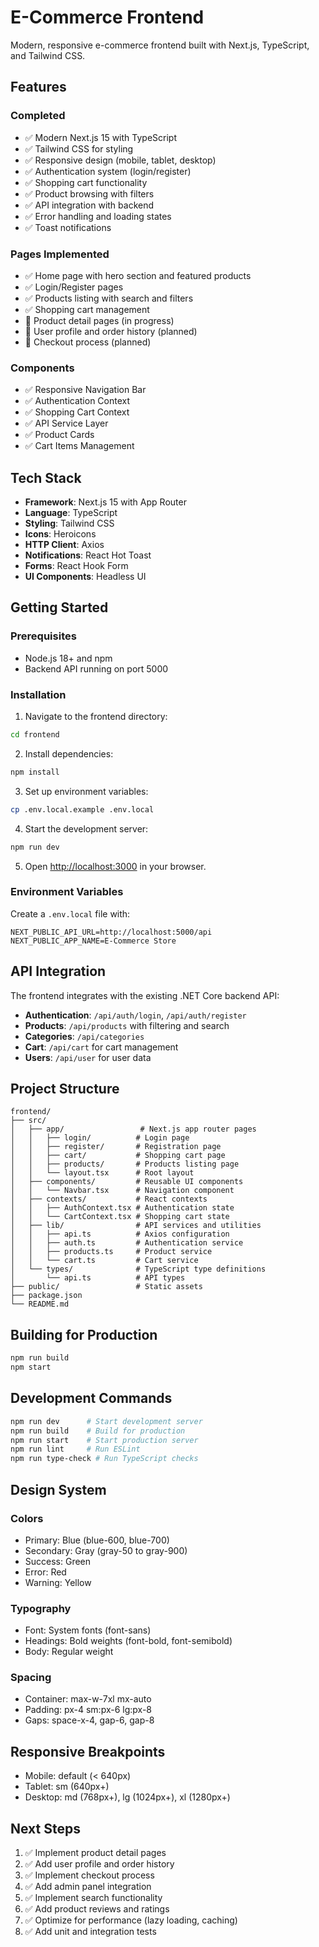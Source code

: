 # E-Commerce Frontend

Modern, responsive e-commerce frontend built with Next.js, TypeScript, and Tailwind CSS.

## Features

### Completed
- ✅ Modern Next.js 15 with TypeScript
- ✅ Tailwind CSS for styling
- ✅ Responsive design (mobile, tablet, desktop)
- ✅ Authentication system (login/register)
- ✅ Shopping cart functionality
- ✅ Product browsing with filters
- ✅ API integration with backend
- ✅ Error handling and loading states
- ✅ Toast notifications

### Pages Implemented
- ✅ Home page with hero section and featured products
- ✅ Login/Register pages
- ✅ Products listing with search and filters
- ✅ Shopping cart management
- 🔄 Product detail pages (in progress)
- 🔄 User profile and order history (planned)
- 🔄 Checkout process (planned)

### Components
- ✅ Responsive Navigation Bar
- ✅ Authentication Context
- ✅ Shopping Cart Context
- ✅ API Service Layer
- ✅ Product Cards
- ✅ Cart Items Management

## Tech Stack

- **Framework**: Next.js 15 with App Router
- **Language**: TypeScript
- **Styling**: Tailwind CSS
- **Icons**: Heroicons
- **HTTP Client**: Axios
- **Notifications**: React Hot Toast
- **Forms**: React Hook Form
- **UI Components**: Headless UI

## Getting Started

### Prerequisites
- Node.js 18+ and npm
- Backend API running on port 5000

### Installation

1. Navigate to the frontend directory:
```bash
cd frontend
```

2. Install dependencies:
```bash
npm install
```

3. Set up environment variables:
```bash
cp .env.local.example .env.local
```

4. Start the development server:
```bash
npm run dev
```

5. Open [http://localhost:3000](http://localhost:3000) in your browser.

### Environment Variables

Create a `.env.local` file with:

```env
NEXT_PUBLIC_API_URL=http://localhost:5000/api
NEXT_PUBLIC_APP_NAME=E-Commerce Store
```

## API Integration

The frontend integrates with the existing .NET Core backend API:

- **Authentication**: `/api/auth/login`, `/api/auth/register`
- **Products**: `/api/products` with filtering and search
- **Categories**: `/api/categories`
- **Cart**: `/api/cart` for cart management
- **Users**: `/api/user` for user data

## Project Structure

```
frontend/
├── src/
│   ├── app/                 # Next.js app router pages
│   │   ├── login/          # Login page
│   │   ├── register/       # Registration page
│   │   ├── cart/           # Shopping cart page
│   │   ├── products/       # Products listing page
│   │   └── layout.tsx      # Root layout
│   ├── components/         # Reusable UI components
│   │   └── Navbar.tsx      # Navigation component
│   ├── contexts/           # React contexts
│   │   ├── AuthContext.tsx # Authentication state
│   │   └── CartContext.tsx # Shopping cart state
│   ├── lib/                # API services and utilities
│   │   ├── api.ts          # Axios configuration
│   │   ├── auth.ts         # Authentication service
│   │   ├── products.ts     # Product service
│   │   └── cart.ts         # Cart service
│   └── types/              # TypeScript type definitions
│       └── api.ts          # API types
├── public/                 # Static assets
├── package.json
└── README.md
```

## Building for Production

```bash
npm run build
npm start
```

## Development Commands

```bash
npm run dev      # Start development server
npm run build    # Build for production
npm run start    # Start production server
npm run lint     # Run ESLint
npm run type-check # Run TypeScript checks
```

## Design System

### Colors
- Primary: Blue (blue-600, blue-700)
- Secondary: Gray (gray-50 to gray-900)
- Success: Green
- Error: Red
- Warning: Yellow

### Typography
- Font: System fonts (font-sans)
- Headings: Bold weights (font-bold, font-semibold)
- Body: Regular weight

### Spacing
- Container: max-w-7xl mx-auto
- Padding: px-4 sm:px-6 lg:px-8
- Gaps: space-x-4, gap-6, gap-8

## Responsive Breakpoints

- Mobile: default (< 640px)
- Tablet: sm (640px+)
- Desktop: md (768px+), lg (1024px+), xl (1280px+)

## Next Steps

1. ✅ Implement product detail pages
2. ✅ Add user profile and order history
3. ✅ Implement checkout process
4. ✅ Add admin panel integration
5. ✅ Implement search functionality
6. ✅ Add product reviews and ratings
7. ✅ Optimize for performance (lazy loading, caching)
8. ✅ Add unit and integration tests

